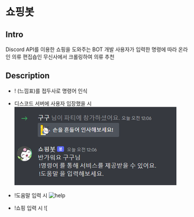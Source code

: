 # 쇼핑봇
## Intro
Discord API를 이용한 쇼핑을 도와주는 BOT 개발
사용자가 입력한 명령에 따라 온라인 의류 편집숍인 무신사에서 크롤링하여 의류 추천

## Description
* ! (느낌표)를 접두사로 명령어 인식

* 디스코드 서버에 사용자 입장했을 시
![entry](image/member_join.png)

* !도움말 입력 시
![help]()

* !쇼핑 입력 시
![
